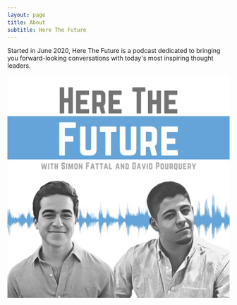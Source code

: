 ```yaml
---
layout: page
title: About
subtitle: Here The Future
---
```


Started in June 2020, Here The Future is a podcast dedicated to bringing you forward-looking conversations with today's most inspiring thought leaders.

![HTF Logo](/assets/img/HTF_HighRes.png)